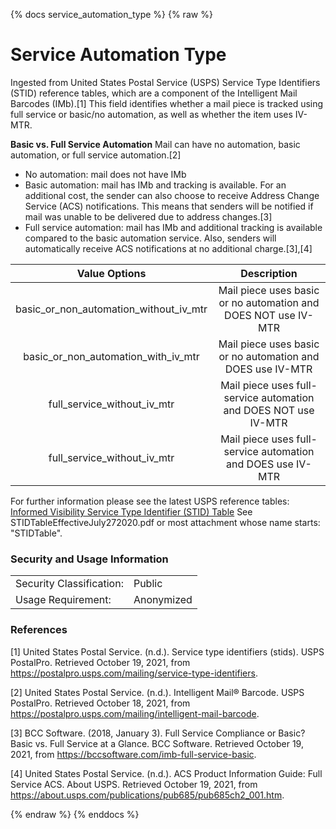 {% docs service_automation_type %}
{% raw %}

<a name="service_automation_type"></a>
# Service Automation Type

Ingested from United States Postal Service (USPS) Service Type Identifiers (STID) reference tables,
which are a component of the Intelligent Mail Barcodes (IMb).[1] This field identifies whether a 
mail piece is tracked using full service or basic/no automation, as well as whether the item uses
IV-MTR.

**Basic vs. Full Service Automation**
Mail can have no automation, basic automation, or full service automation.[2]
* No automation: mail does not have IMb
* Basic automation: mail has IMb and tracking is available. For an additional cost, the sender can 
also choose to receive Address Change Service (ACS) notifications. This means that senders will be
notified if mail was unable to be delivered due to address changes.[3]
* Full service automation: mail has IMb and additional tracking is available compared to the basic
automation service. Also, senders will automatically receive ACS notifications at no additional
charge.[3],[4]


| Value Options | Description |
|:--------------:|:--------------:|
| basic_or_non_automation_without_iv_mtr | Mail piece uses basic or no automation and DOES NOT use IV-MTR |
| basic_or_non_automation_with_iv_mtr  | Mail piece uses basic or no automation and DOES use IV-MTR |
| full_service_without_iv_mtr | Mail piece uses full-service automation and DOES NOT use IV-MTR |
| full_service_without_iv_mtr | Mail piece uses full-service automation and DOES use IV-MTR |


For further information please see the latest USPS reference tables: 
[Informed Visibility Service Type Identifier (STID) Table](https://aaalife-data.atlassian.net/wiki/spaces/HAN/pages/160727058/Requirements+Definition+Informed+Visibility+Feed)
See STIDTableEffectiveJuly272020.pdf or most attachment whose name starts: "STIDTable".

### Security and Usage Information
|    |    |
|---|---|
|Security Classification:| Public |
|Usage Requirement:| Anonymized |

### References
[1] United States Postal Service. (n.d.). Service type identifiers (stids).
USPS PostalPro. Retrieved October 19, 2021, from
<https://postalpro.usps.com/mailing/service-type-identifiers>. 


[2] United States Postal Service. (n.d.). Intelligent Mail® Barcode. USPS PostalPro. 
Retrieved October 18, 2021, from
<https://postalpro.usps.com/mailing/intelligent-mail-barcode>.


[3] BCC Software. (2018, January 3). Full Service Compliance or Basic? Basic vs. Full
Service at a Glance. BCC Software. Retrieved October 19, 2021, from 
<https://bccsoftware.com/imb-full-service-basic>.


[4] United States Postal Service. (n.d.). ACS Product Information Guide: Full Service
ACS. About USPS. Retrieved October 19, 2021, from
<https://about.usps.com/publications/pub685/pub685ch2_001.htm>.

{% endraw %}
{% enddocs %}